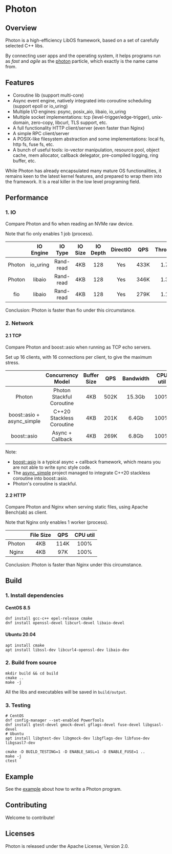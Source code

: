 # Photon

## Overview

Photon is a high-efficiency LibOS framework, based on a set of carefully selected C++ libs.

By connecting user apps and the operating system, it helps programs run as *fast* and *agile* as the [photon](https://en.wikipedia.org/wiki/Photon) particle, which exactly is the name came from.

## Features
* Coroutine lib (support multi-core)
* Async event engine, natively integrated into coroutine scheduling (support epoll or io_uring)
* Multiple I/O engines: psync, posix_aio, libaio, io_uring
* Multiple socket implementations: tcp (level-trigger/edge-trigger), unix-domain, zero-copy, libcurl, TLS support, etc.
* A full functionality HTTP client/server (even faster than Nginx)
* A simple RPC client/server
* A POSIX-like filesystem abstraction and some implementations: local fs, http fs, fuse fs, etc.
* A bunch of useful tools: io-vector manipulation, resource pool, object cache, mem allocator, callback delegator,
  pre-compiled logging, ring buffer, etc.

While Photon has already encapsulated many mature OS functionalities, it remains keen to the latest kernel features,
and prepared to wrap them into the framework. It is a real killer in the low level programing field.

## Performance

### 1. IO

Compare Photon and fio when reading an NVMe raw device.

Note that fio only enables 1 job (process).

|        | IO Engine |  IO Type  | IO Size | IO Depth | DirectIO | QPS  | Throughput | CPU util |
|:------:|:---------:|:---------:|:-------:|:--------:|:--------:|:----:|:----------:|:--------:|
| Photon | io_uring  | Rand-read |   4KB   |   128    |   Yes    | 433K |   1.73GB   |   100%   |
| Photon |  libaio   | Rand-read |   4KB   |   128    |   Yes    | 346K |   1.38GB   |   100%   |
|  fio   |  libaio   | Rand-read |   4KB   |   128    |   Yes    | 279K |   1.11GB   |   100%   |

Conclusion: Photon is faster than fio under this circumstance.

### 2. Network

#### 2.1 TCP

Compare Photon and boost::asio when running as TCP echo servers.

Set up 16 clients, with 16 connections per client, to give the maximum stress.

|                            |     Concurrency Model     | Buffer Size | QPS  | Bandwidth | CPU util |
|:--------------------------:|:-------------------------:|:-----------:|:----:|:---------:|:--------:|
|           Photon           | Photon Stackful Coroutine |     4KB     | 502K |  15.3Gb   |   100%   |
| boost::asio + async_simple | C++20 Stackless Coroutine |     4KB     | 201K |   6.4Gb   |   100%   |
|        boost::asio         |     Async + Callback      |     4KB     | 269K |   6.8Gb   |   100%   |

Note:
- [boost::asio](https://think-async.com/Asio/) is a typical async + callback framework, which means you are not able to write sync style code.
- The [async_simple](https://github.com/alibaba/async_simple) project managed to integrate C++20 stackless coroutine into boost::asio.
- Photon's coroutine is stackful.

#### 2.2 HTTP

Compare Photon and Nginx when serving static files, using Apache Bench(ab) as client.

Note that Nginx only enables 1 worker (process).

|        | File Size | QPS  | CPU util |
|:------:|:---------:|:----:|:--------:|
| Photon |    4KB    | 114K |   100%   |
| Nginx  |    4KB    | 97K  |   100%   |

Conclusion: Photon is faster than Nginx under this circumstance.

## Build

### 1. Install dependencies

#### CentOS 8.5
```shell
dnf install gcc-c++ epel-release cmake
dnf install openssl-devel libcurl-devel libaio-devel
```

#### Ubuntu 20.04
```shell
apt install cmake
apt install libssl-dev libcurl4-openssl-dev libaio-dev
```

### 2. Build from source
```shell
mkdir build && cd build
cmake ..
make -j
```
All the libs and executables will be saved in `build/output`.

### 3. Testing
```shell
# CentOS
dnf config-manager --set-enabled PowerTools
dnf install gtest-devel gmock-devel gflags-devel fuse-devel libgsasl-devel
# Ubuntu
apt install libgtest-dev libgmock-dev libgflags-dev libfuse-dev libgsasl7-dev

cmake -D BUILD_TESTING=1 -D ENABLE_SASL=1 -D ENABLE_FUSE=1 ..
make -j
ctest
```

## Example

See the [example](examples/simple.cpp) about how to write a Photon program.

## Contributing
Welcome to contribute!

## Licenses
Photon is released under the Apache License, Version 2.0.